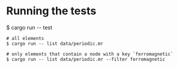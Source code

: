 
# Running the tests

$ cargo run -- test

```
# all elements
$ cargo run -- list data/periodic.mr

# only elements that contain a node with a key `ferromagnetic`
$ cargo run -- list data/periodic.mr --filter ferromagnetic
```
